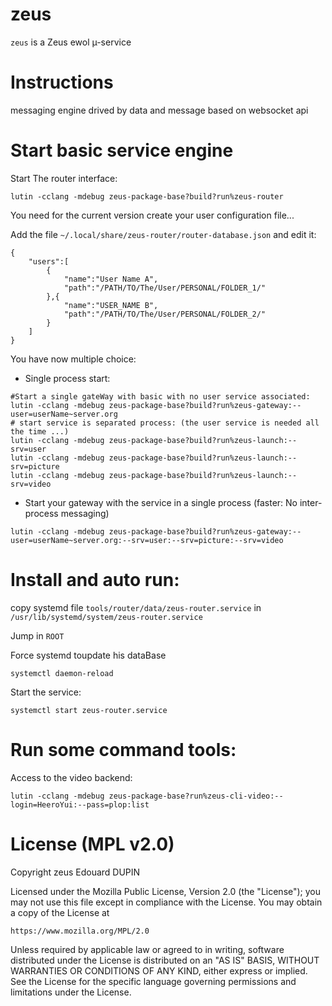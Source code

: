 zeus
====

`zeus` is a Zeus ewol µ-service

Instructions
============

messaging engine drived by data and message based on websocket api

Start basic service engine
==========================

Start The router interface:
```
lutin -cclang -mdebug zeus-package-base?build?run%zeus-router
```

You need for the current version create your user configuration file...

Add the file ```~/.local/share/zeus-router/router-database.json``` and edit it:

```
{
	"users":[
		{
			"name":"User Name A",
			"path":"/PATH/TO/The/User/PERSONAL/FOLDER_1/"
		},{
			"name":"USER_NAME B",
			"path":"/PATH/TO/The/User/PERSONAL/FOLDER_2/"
		}
	]
}
```

You have now multiple choice:

* Single process start:

```
#Start a single gateWay with basic with no user service associated:
lutin -cclang -mdebug zeus-package-base?build?run%zeus-gateway:--user=userName~server.org
# start service is separated process: (the user service is needed all the time ...)
lutin -cclang -mdebug zeus-package-base?build?run%zeus-launch:--srv=user
lutin -cclang -mdebug zeus-package-base?build?run%zeus-launch:--srv=picture
lutin -cclang -mdebug zeus-package-base?build?run%zeus-launch:--srv=video
```

* Start your gateway with the service in a single process (faster: No inter-process messaging)

```
lutin -cclang -mdebug zeus-package-base?build?run%zeus-gateway:--user=userName~server.org:--srv=user:--srv=picture:--srv=video
```

Install and auto run:
=====================

copy systemd file ```tools/router/data/zeus-router.service``` in ```/usr/lib/systemd/system/zeus-router.service```

Jump in ```ROOT```

Force systemd toupdate his dataBase

	systemctl daemon-reload

Start the service:

	systemctl start zeus-router.service

Run some command tools:
=======================

Access to the video backend:
```
lutin -cclang -mdebug zeus-package-base?run%zeus-cli-video:--login=HeeroYui:--pass=plop:list
```


License (MPL v2.0)
=====================
Copyright zeus Edouard DUPIN

Licensed under the Mozilla Public License, Version 2.0 (the "License");
you may not use this file except in compliance with the License.
You may obtain a copy of the License at

    https://www.mozilla.org/MPL/2.0

Unless required by applicable law or agreed to in writing, software
distributed under the License is distributed on an "AS IS" BASIS,
WITHOUT WARRANTIES OR CONDITIONS OF ANY KIND, either express or implied.
See the License for the specific language governing permissions and
limitations under the License.

